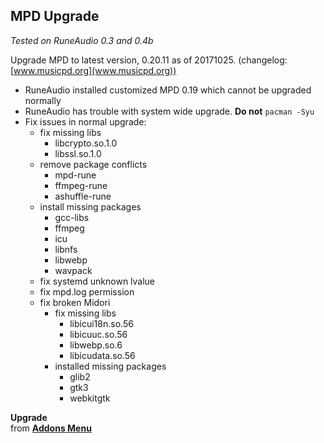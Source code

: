 MPD Upgrade
---
_Tested on RuneAudio 0.3 and 0.4b_

Upgrade MPD to latest version, 0.20.11 as of 20171025. (changelog: [www.musicpd.org](www.musicpd.org))
- RuneAudio installed customized MPD 0.19 which cannot be upgraded normally
- RuneAudio has trouble with system wide upgrade. **Do not** `pacman -Syu`
- Fix issues in normal upgrade:
	- fix missing libs
		- libcrypto.so.1.0
		- libssl.so.1.0
	- remove package conflicts
		- mpd-rune
		- ffmpeg-rune
		- ashuffle-rune
	- install missing packages
		- gcc-libs
		- ffmpeg
		- icu
		- libnfs
		- libwebp
		- wavpack
	- fix systemd unknown lvalue
	- fix mpd.log permission
	- fix broken Midori
		- fix missing libs
			- libicui18n.so.56
			- libicuuc.so.56
			- libwebp.so.6
			- libicudata.so.56
		- installed missing packages
			- glib2
			- gtk3
			- webkitgtk

**Upgrade**  
from [**Addons Menu**](https://github.com/rern/RuneAudio_Addons)

